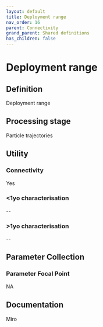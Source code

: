 ```yaml
---
layout: default
title: Deployment range
nav_order: 16
parent: Connectivity
grand_parent: Shared definitions
has_children: false
---
```


# Deployment range
<!-- 
{: .no_toc .text-delta }
* TOC
{:toc} -->

## Definition

Deployment range

## Processing stage

Particle trajectories

## Utility 
### Connectivity

Yes

### <1yo characterisation

--

### >1yo characterisation

--

## Parameter Collection
### Parameter Focal Point

NA

## Documentation

Miro
